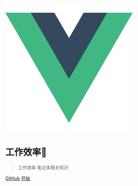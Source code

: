 ![logo](logo.png)

# 工作效率🤔

> 工作效率 笔记本相关知识

[GitHub](https://github.com/treecrow/book-perfect)
[开始](README.md)